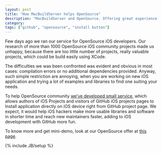```yaml
---
layout: post
title: "How MacBuildServer helps OpenSource"
description: "MacBuildServer and OpenSource. Offering great experience for visitors of GitHub pages, giving authors instrument to make project more social and attractive for maintainers and developers"
category: 
tags: ["github", "opensource", "install button"]
---
```


Few days ago we ran our service for OpenSource iOS developers. Our research of more than 1000 OpenSource iOS community projects made us unhappy, because there are too little number of projects, really valuable projects, which could be build easily using XCode. 

The difficulties we was been confronted was evident and obvious in most cases: compilation errors or no additional dependencies provided. Anyway, such simple restriction are annoying, when you are working on new iOS application and trying a lot of examples and libraries to find one suiting your needs.

To help OpenSource community [we've developed small service](http://macbuildserver.com/github/opensource/), which allows authors of iOS Projects and visitors of GitHub iOS projects pages to Install application directly on iOS device right from GitHub project page. We expect, it would help iOS hackers make more usable libraries and software in shorter time and reach new maintainers faster, adding to iOS development with GitHub more fun.

To know more and get mini-demo, look at our OpenSource offer at [this page](http://macbuildserver.com/github/opensource/).

{% include JB/setup %}
